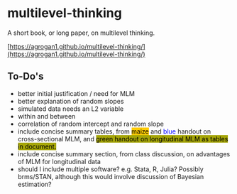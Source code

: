 # multilevel-thinking

A short book, or long paper, on multilevel thinking.

[https://agrogan1.github.io/multilevel-thinking/](https://agrogan1.github.io/multilevel-thinking/)

## To-Do's

* better initial justification / need for MLM
* better explanation of random slopes
* simulated data needs an L2 variable
* within and between
* correlation of random intercept and random slope
* include concise summary tables, from <span style="background-color:#FFCB05;color:black">maize</span> and <span style="background-color:white;color:blue">blue</span> handout on cross-sectional MLM, and <span style="background-color:#A5A508;color:black">green handout on longitudinal MLM as tables in document.
* include concise summary section, from class discussion, on advantages of MLM for longitudinal data
* should I include multiple software? e.g. Stata, R, Julia? Possibly brms/STAN, although this would involve discussion of Bayesian estimation?
